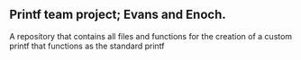 Printf team project; Evans and Enoch.
---------------------------------------------
A repository that contains all files and functions for the creation of a custom printf that functions as the standard printf